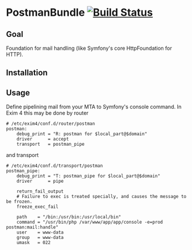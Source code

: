 # PostmanBundle [![Build Status](https://secure.travis-ci.org/alexeyshockov/PostmanBundle.png)](http://travis-ci.org/alexeyshockov/PostmanBundle)

## Goal

Foundation for mail handling (like Symfony's core HttpFoundation for HTTP).

## Installation

## Usage

Define pipelining mail from your MTA to Symfony's console command. In Exim 4 this may be done by router

```
# /etc/exim4/conf.d/router/postman
postman:
    debug_print = "R: postman for $local_part@$domain"
    driver      = accept
    transport   = postman_pipe
```

and transport

```
# /etc/exim4/conf.d/transport/postman
postman_pipe:
    debug_print = "T: postman_pipe for $local_part@$domain"
    driver      = pipe

    return_fail_output
    # Failure to exec is treated specially, and causes the message to be frozen.
    freeze_exec_fail

    path    = "/bin:/usr/bin:/usr/local/bin"
    command = "/usr/bin/php /var/www/app/app/console -e=prod postman:mail:handle"
    user    = www-data
    group   = www-data
    umask   = 022
```
